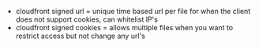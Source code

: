 - cloudfront signed url = unique time based url per file for when the client does not support cookies, can whitelist IP's
- cloudfront signed cookies = allows multiple files when you want to restrict access but not change any url's